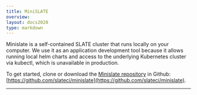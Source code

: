 ```yaml
---
title: MiniSLATE 
overview: 
layout: docs2020
type: markdown
---
```


Minislate is a self-contained SLATE cluster that runs locally on your computer. We use it as an application development tool because it allows running local helm charts and access to the underlying Kubernetes cluster via kubectl, which is unavailable in production. 

To get started, clone or download the [Minislate repository](https://github.com/slateci/minislate) in Github: [https://github.com/slateci/minislate](https://github.com/slateci/minislate).

<hr>

<div id="minislate-content">
    
</div>

<script src='{{home}}/js/showdown.min.js'></script>
<script>
$(document).ready(function() {
    $.get("https://raw.githubusercontent.com/slateci/minislate/master/README.md", function(data) {
            var converter = new showdown.Converter({ghCompatibleHeaderId: true}),
            html = converter.makeHtml(data);
            console.log(html);
            html = html.replace(/<h1.+<\/h1>/, "");
            $("#minislate-content").html(html);
            /* Rerun Prism syntax highlighting on the current page */
            Prism.highlightAll();
    });
});

</script>
